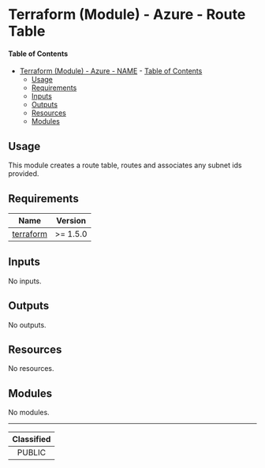 # Terraform (Module) - Azure - Route Table

#### Table of Contents

- [Terraform (Module) - Azure - NAME](#terraform-module---azure---name)
      - [Table of Contents](#table-of-contents)
  - [Usage](#usage)
  - [Requirements](#requirements)
  - [Inputs](#inputs)
  - [Outputs](#outputs)
  - [Resources](#resources)
  - [Modules](#modules)

## Usage

This module creates a route table, routes and associates any subnet ids provided.

<!-- BEGIN_TF_DOCS -->
## Requirements

| Name | Version |
|------|---------|
| <a name="requirement_terraform"></a> [terraform](#requirement\_terraform) | >= 1.5.0 |

## Inputs

No inputs.

## Outputs

No outputs.

## Resources

No resources.

## Modules

No modules.
<!-- END_TF_DOCS -->
_______________
| Classified  |
| :---------: |
|   PUBLIC    |